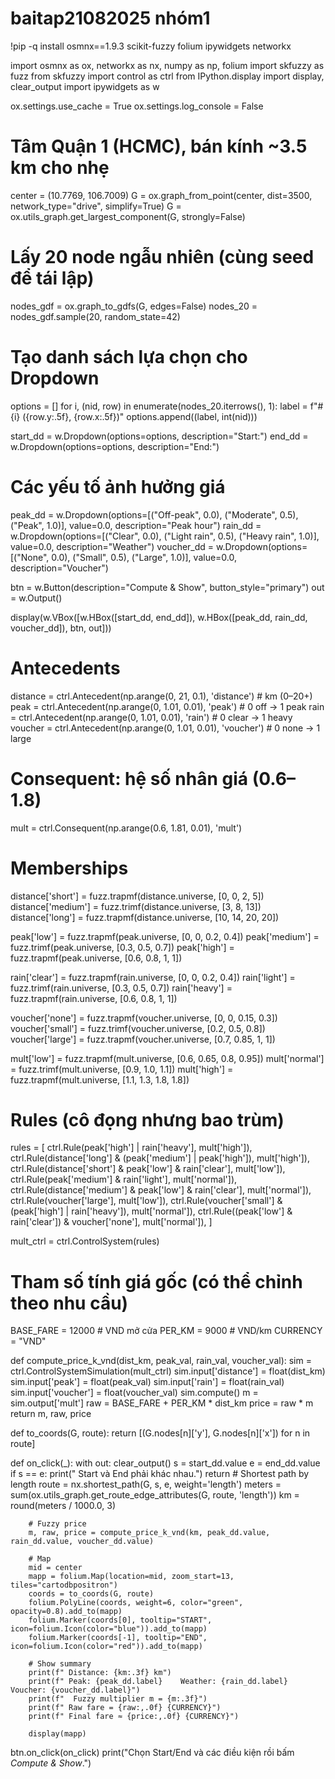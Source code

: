 # baitap21082025 nhóm1
!pip -q install osmnx==1.9.3 scikit-fuzzy folium ipywidgets networkx

import osmnx as ox, networkx as nx, numpy as np, folium
import skfuzzy as fuzz
from skfuzzy import control as ctrl
from IPython.display import display, clear_output
import ipywidgets as w

ox.settings.use_cache = True
ox.settings.log_console = False
# Tâm Quận 1 (HCMC), bán kính ~3.5 km cho nhẹ
center = (10.7769, 106.7009)
G = ox.graph_from_point(center, dist=3500, network_type="drive", simplify=True)
G = ox.utils_graph.get_largest_component(G, strongly=False)

# Lấy 20 node ngẫu nhiên (cùng seed để tái lập)
nodes_gdf = ox.graph_to_gdfs(G, edges=False)
nodes_20 = nodes_gdf.sample(20, random_state=42)

# Tạo danh sách lựa chọn cho Dropdown
options = []
for i, (nid, row) in enumerate(nodes_20.iterrows(), 1):
    label = f"#{i}  ({row.y:.5f}, {row.x:.5f})"
    options.append((label, int(nid)))

start_dd = w.Dropdown(options=options, description="Start:")
end_dd   = w.Dropdown(options=options, description="End:")

# Các yếu tố ảnh hưởng giá
peak_dd    = w.Dropdown(options=[("Off-peak", 0.0), ("Moderate", 0.5), ("Peak", 1.0)],
                        value=0.0, description="Peak hour")
rain_dd    = w.Dropdown(options=[("Clear", 0.0), ("Light rain", 0.5), ("Heavy rain", 1.0)],
                        value=0.0, description="Weather")
voucher_dd = w.Dropdown(options=[("None", 0.0), ("Small", 0.5), ("Large", 1.0)],
                        value=0.0, description="Voucher")

btn = w.Button(description="Compute & Show", button_style="primary")
out = w.Output()

display(w.VBox([w.HBox([start_dd, end_dd]),
                w.HBox([peak_dd, rain_dd, voucher_dd]),
                btn, out]))
# Antecedents
distance = ctrl.Antecedent(np.arange(0, 21, 0.1), 'distance')  # km (0–20+)
peak     = ctrl.Antecedent(np.arange(0, 1.01, 0.01), 'peak')    # 0 off → 1 peak
rain     = ctrl.Antecedent(np.arange(0, 1.01, 0.01), 'rain')    # 0 clear → 1 heavy
voucher  = ctrl.Antecedent(np.arange(0, 1.01, 0.01), 'voucher')  # 0 none → 1 large

# Consequent: hệ số nhân giá (0.6–1.8)
mult     = ctrl.Consequent(np.arange(0.6, 1.81, 0.01), 'mult')

# Memberships
distance['short']  = fuzz.trapmf(distance.universe, [0, 0, 2, 5])
distance['medium'] = fuzz.trimf(distance.universe, [3, 8, 13])
distance['long']   = fuzz.trapmf(distance.universe, [10, 14, 20, 20])

peak['low']    = fuzz.trapmf(peak.universe, [0, 0, 0.2, 0.4])
peak['medium'] = fuzz.trimf(peak.universe, [0.3, 0.5, 0.7])
peak['high']   = fuzz.trapmf(peak.universe, [0.6, 0.8, 1, 1])

rain['clear']  = fuzz.trapmf(rain.universe, [0, 0, 0.2, 0.4])
rain['light']  = fuzz.trimf(rain.universe, [0.3, 0.5, 0.7])
rain['heavy']  = fuzz.trapmf(rain.universe, [0.6, 0.8, 1, 1])

voucher['none']  = fuzz.trapmf(voucher.universe, [0, 0, 0.15, 0.3])
voucher['small'] = fuzz.trimf(voucher.universe, [0.2, 0.5, 0.8])
voucher['large'] = fuzz.trapmf(voucher.universe, [0.7, 0.85, 1, 1])

mult['low']    = fuzz.trapmf(mult.universe, [0.6, 0.65, 0.8, 0.95])
mult['normal'] = fuzz.trimf(mult.universe, [0.9, 1.0, 1.1])
mult['high']   = fuzz.trapmf(mult.universe, [1.1, 1.3, 1.8, 1.8])

# Rules (cô đọng nhưng bao trùm)
rules = [
    ctrl.Rule(peak['high'] | rain['heavy'], mult['high']),
    ctrl.Rule(distance['long'] & (peak['medium'] | peak['high']), mult['high']),
    ctrl.Rule(distance['short'] & peak['low'] & rain['clear'], mult['low']),
    ctrl.Rule(peak['medium'] & rain['light'], mult['normal']),
    ctrl.Rule(distance['medium'] & peak['low'] & rain['clear'], mult['normal']),
    ctrl.Rule(voucher['large'], mult['low']),
    ctrl.Rule(voucher['small'] & (peak['high'] | rain['heavy']), mult['normal']),
    ctrl.Rule((peak['low'] & rain['clear']) & voucher['none'], mult['normal']),
]

mult_ctrl = ctrl.ControlSystem(rules)
# Tham số tính giá gốc (có thể chỉnh theo nhu cầu)
BASE_FARE = 12000      # VND mở cửa
PER_KM    = 9000       # VND/km
CURRENCY  = "VND"

def compute_price_k_vnd(dist_km, peak_val, rain_val, voucher_val):
    sim = ctrl.ControlSystemSimulation(mult_ctrl)
    sim.input['distance'] = float(dist_km)
    sim.input['peak']     = float(peak_val)
    sim.input['rain']     = float(rain_val)
    sim.input['voucher']  = float(voucher_val)
    sim.compute()
    m = sim.output['mult']
    raw = BASE_FARE + PER_KM * dist_km
    price = raw * m
    return m, raw, price

def to_coords(G, route):
    return [(G.nodes[n]['y'], G.nodes[n]['x']) for n in route]

def on_click(_):
    with out:
        clear_output()
        s = start_dd.value
        e = end_dd.value
        if s == e:
            print(" Start và End phải khác nhau.")
            return
        # Shortest path by length
        route = nx.shortest_path(G, s, e, weight='length')
        meters = sum(ox.utils_graph.get_route_edge_attributes(G, route, 'length'))
        km = round(meters / 1000.0, 3)

        # Fuzzy price
        m, raw, price = compute_price_k_vnd(km, peak_dd.value, rain_dd.value, voucher_dd.value)

        # Map
        mid = center
        mapp = folium.Map(location=mid, zoom_start=13, tiles="cartodbpositron")
        coords = to_coords(G, route)
        folium.PolyLine(coords, weight=6, color="green", opacity=0.8).add_to(mapp)
        folium.Marker(coords[0], tooltip="START", icon=folium.Icon(color="blue")).add_to(mapp)
        folium.Marker(coords[-1], tooltip="END", icon=folium.Icon(color="red")).add_to(mapp)

        # Show summary
        print(f" Distance: {km:.3f} km")
        print(f" Peak: {peak_dd.label}    Weather: {rain_dd.label}    Voucher: {voucher_dd.label}")
        print(f"  Fuzzy multiplier m = {m:.3f}")
        print(f" Raw fare = {raw:,.0f} {CURRENCY}")
        print(f" Final fare ≈ {price:,.0f} {CURRENCY}")

        display(mapp)

btn.on_click(on_click)
print("Chọn Start/End và các điều kiện rồi bấm *Compute & Show*.")
